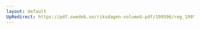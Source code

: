 ```yaml
---
layout: default
UpRedirect: https://pdf.swedeb.se/riksdagen-volumeG-pdf/199596/reg_199596/reg_199596_0024.pdf
---
```

